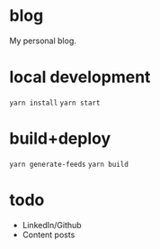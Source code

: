 # blog

My personal blog.

# local development
`yarn install`
`yarn start`

# build+deploy
`yarn generate-feeds`
`yarn build`

# todo
 - LinkedIn/Github
 - Content posts
